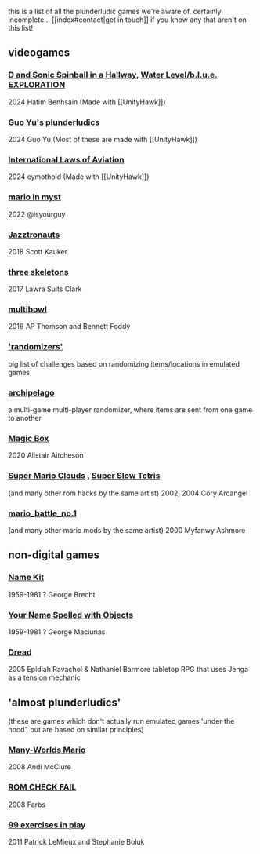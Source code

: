 this is a list of all the plunderludic games we're aware of. certainly incomplete... [[index#contact|get in touch]] if you know any that aren't on this list!

## videogames

### [D and Sonic Spinball in a Hallway](https://hatimb00.itch.io/d-and-sonic-spinball-in-a-hallway), [Water Level/b.l.u.e. EXPLORATION](https://hatimb00.itch.io/blue-exploration)
2024
Hatim Benhsain
(Made with [[UnityHawk]])

### [Guo Yu's plunderludics](https://itch.io/c/4993661/plunderludics)
2024
Guo Yu
(Most of these are made with [[UnityHawk]])

### [International Laws of Aviation](https://cymothoid.itch.io/international-laws-of-aviation)
2024
cymothoid
(Made with [[UnityHawk]])

### [mario in myst](https://cohost.org/isyourguy/post/69245-mystposting)
2022
@isyourguy

### [Jazztronauts](https://steamcommunity.com/sharedfiles/filedetails/?id=1452613192)
2018
Scott Kauker

### [three skeletons](https://twentycapitalletters.com/Three-Skeletons)
2017
Lawra Suits Clark

### [multibowl](https://www.foddy.net/2016/08/multibowl/)
2016
AP Thomson and Bennett Foddy

### ['randomizers'](https://www.debigare.com/randomizers/)
big list of challenges based on randomizing items/locations in emulated games

### [archipelago](https://archipelago.gg/)
a multi-game multi-player randomizer, where items are sent from one game to another

### [Magic Box](https://www.alistairaitcheson.com/games/magicbox.html)
2020
Alistair Aitcheson

### [Super Mario Clouds](https://coryarcangel.com/things-i-made/2002-001-super-mario-clouds) , [Super Slow Tetris](https://coryarcangel.com/things-i-made/2004-003-super-slow-tetris)
(and many other rom hacks by the same artist)
2002, 2004
Cory Arcangel


### [mario_battle_no.1](https://myfanwy.ca/html/mario.html)
(and many other mario mods by the same artist)
2000
Myfanwy Ashmore

## non-digital games
### [Name Kit](http://fluxus.lib.uiowa.edu/content/fluxus-games-and-puzzles-4-versions.html)
1959-1981 ?
George Brecht

### [Your Name Spelled with Objects](https://plunderludics.github.io/other-plunderludics/your-name-objects.html)
1959-1981 ?
George Maciunas

### [Dread](https://en.wikipedia.org/wiki/Dread_(role-playing_game))
2005
Epidiah Ravachol & Nathaniel Barmore
tabletop RPG that uses Jenga as a tension mechanic

## 'almost plunderludics'
(these are games which don't actually run emulated games 'under the hood', but are based on similar principles)

### [Many-Worlds Mario](https://msm.runhello.com/p/20)
2008
Andi McClure

### [ROM CHECK FAIL](http://www.farbs.org/romcheckfail.php)
2008
Farbs

### [99 exercises in play](http://patrick-lemieux.com/games/99_Exercises/)
2011
Patrick LeMieux and Stephanie Boluk

